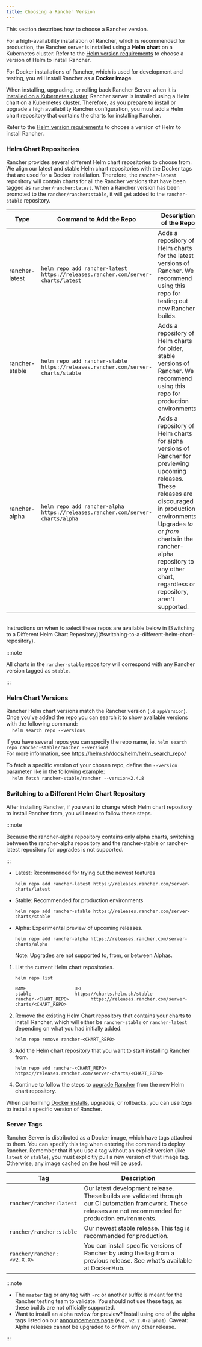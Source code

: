 ```yaml
---
title: Choosing a Rancher Version
---
```


This section describes how to choose a Rancher version.

For a high-availability installation of Rancher, which is recommended for production, the Rancher server is installed using a **Helm chart** on a Kubernetes cluster. Refer to the [Helm version requirements](helm-version-requirements.md) to choose a version of Helm to install Rancher.

For Docker installations of Rancher, which is used for development and testing, you will install Rancher as a **Docker image**.

<Tabs>
<TabItem value="Helm Charts">

When installing, upgrading, or rolling back Rancher Server when it is [installed on a Kubernetes cluster](../../../pages-for-subheaders/install-upgrade-on-a-kubernetes-cluster.md), Rancher server is installed using a Helm chart on a Kubernetes cluster. Therefore, as you prepare to install or upgrade a high availability Rancher configuration, you must add a Helm chart repository that contains the charts for installing Rancher.

Refer to the [Helm version requirements](helm-version-requirements.md) to choose a version of Helm to install Rancher.

### Helm Chart Repositories

Rancher provides several different Helm chart repositories to choose from. We align our latest and stable Helm chart repositories with the Docker tags that are used for a Docker installation. Therefore, the `rancher-latest` repository will contain charts for all the Rancher versions that have been tagged as `rancher/rancher:latest`. When a Rancher version has been promoted to the `rancher/rancher:stable`, it will get added to the `rancher-stable` repository.

| Type           | Command to Add the Repo                                                          | Description of the Repo            |
| -------------- | ------------ | ----------------- |
| rancher-latest | `helm repo add rancher-latest https://releases.rancher.com/server-charts/latest` | Adds a repository of Helm charts for the latest versions of Rancher. We recommend using this repo for testing out new Rancher builds.                                                                                                                                                      |
| rancher-stable | `helm repo add rancher-stable https://releases.rancher.com/server-charts/stable` | Adds a repository of Helm charts for older, stable versions of Rancher. We recommend using this repo for production environments.                                                                                                                                                          |
| rancher-alpha  | `helm repo add rancher-alpha https://releases.rancher.com/server-charts/alpha`   | Adds a repository of Helm charts for alpha versions of Rancher for previewing upcoming releases. These releases are discouraged in production environments. Upgrades _to_ or _from_ charts in the rancher-alpha repository to any other chart, regardless or repository, aren't supported. |

<br/>
Instructions on when to select these repos are available below in [Switching to a Different Helm Chart Repository](#switching-to-a-different-helm-chart-repository).

:::note

All charts in the `rancher-stable` repository will correspond with any Rancher version tagged as `stable`.

:::

### Helm Chart Versions

Rancher Helm chart versions match the Rancher version (i.e `appVersion`).  Once you've added the repo you can search it to show available versions with the following command:<br/>
&nbsp;&nbsp;&nbsp;&nbsp;`helm search repo --versions`

If you have several repos you can specify the repo name, ie. `helm search repo rancher-stable/rancher --versions` <br/>
For more information, see https://helm.sh/docs/helm/helm_search_repo/

To fetch a specific version of your chosen repo, define the `--version` parameter like in the following example:<br/>
&nbsp;&nbsp;&nbsp;&nbsp;`helm fetch rancher-stable/rancher --version=2.4.8`

### Switching to a Different Helm Chart Repository

After installing Rancher, if you want to change which Helm chart repository to install Rancher from, you will need to follow these steps.

:::note

Because the rancher-alpha repository contains only alpha charts, switching between the rancher-alpha repository and the rancher-stable or rancher-latest repository for upgrades is not supported.

:::

- Latest: Recommended for trying out the newest features
    ```
    helm repo add rancher-latest https://releases.rancher.com/server-charts/latest
    ```
- Stable: Recommended for production environments
    ```
    helm repo add rancher-stable https://releases.rancher.com/server-charts/stable
    ```
- Alpha: Experimental preview of upcoming releases.
    ```
    helm repo add rancher-alpha https://releases.rancher.com/server-charts/alpha
    ```
    Note: Upgrades are not supported to, from, or between Alphas.

1. List the current Helm chart repositories.

    ```plain
    helm repo list

    NAME          	      URL
    stable        	      https://charts.helm.sh/stable
    rancher-<CHART_REPO>		https://releases.rancher.com/server-charts/<CHART_REPO>
    ```

2. Remove the existing Helm Chart repository that contains your charts to install Rancher, which will either be `rancher-stable` or `rancher-latest` depending on what you had initially added.

    ```plain
    helm repo remove rancher-<CHART_REPO>
    ```

3. Add the Helm chart repository that you want to start installing Rancher from.

    ```plain
    helm repo add rancher-<CHART_REPO> https://releases.rancher.com/server-charts/<CHART_REPO>
    ```

4. Continue to follow the steps to [upgrade Rancher](../install-upgrade-on-a-kubernetes-cluster/upgrades.md) from the new Helm chart repository.

</TabItem>
<TabItem value="Docker Images">

When performing [Docker installs](../../../pages-for-subheaders/rancher-on-a-single-node-with-docker.md), upgrades, or rollbacks, you can use _tags_ to install a specific version of Rancher.

### Server Tags

Rancher Server is distributed as a Docker image, which have tags attached to them. You can specify this tag when entering the command to deploy Rancher. Remember that if you use a tag without an explicit version (like `latest` or `stable`), you must explicitly pull a new version of that image tag. Otherwise, any image cached on the host will be used.

| Tag                        | Description   |
| -------------------------- | ------ |
| `rancher/rancher:latest`   | Our latest development release. These builds are validated through our CI automation framework. These releases are not recommended for production environments. |
| `rancher/rancher:stable`   | Our newest stable release. This tag is recommended for production.                                                                                              |
| `rancher/rancher:<v2.X.X>` | You can install specific versions of Rancher by using the tag from a previous release. See what's available at DockerHub.                                       |

:::note

- The `master` tag or any tag with `-rc` or another suffix is meant for the Rancher testing team to validate. You should not use these tags, as these builds are not officially supported.
- Want to install an alpha review for preview? Install using one of the alpha tags listed on our [announcements page](https://forums.rancher.com/c/announcements) (e.g., `v2.2.0-alpha1`). Caveat: Alpha releases cannot be upgraded to or from any other release.

:::

</TabItem>
</Tabs>
